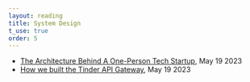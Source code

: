 ```yaml
---
layout: reading 
title: System Design
t_use: true
order: 5
---
```



- [The Architecture Behind A One-Person Tech Startup](https://anthonynsimon.com/blog/one-man-saas-architecture/), May 19 2023
- [How we built the Tinder API Gateway](https://medium.com/tinder/how-we-built-the-tinder-api-gateway-831c6ca5ceca), May 19 2023

